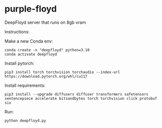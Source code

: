 # purple-floyd
DeepFloyd server that runs on 8gb vram

Instructions:

Make a new Conda env:
```
conda create -n "deepfloyd" python=3.10
conda activate deepfloyd
```

Install pytorch:
```
pip3 install torch torchvision torchaudio --index-url https://download.pytorch.org/whl/cu117
```

Install requirements:
```
pip3 install --upgrade diffusers diffuser transformers safetensors sentencepiece accelerate bitsandbytes torch torchvision click protobuf six
```

Run:
```
python deepfloyd.py
```
